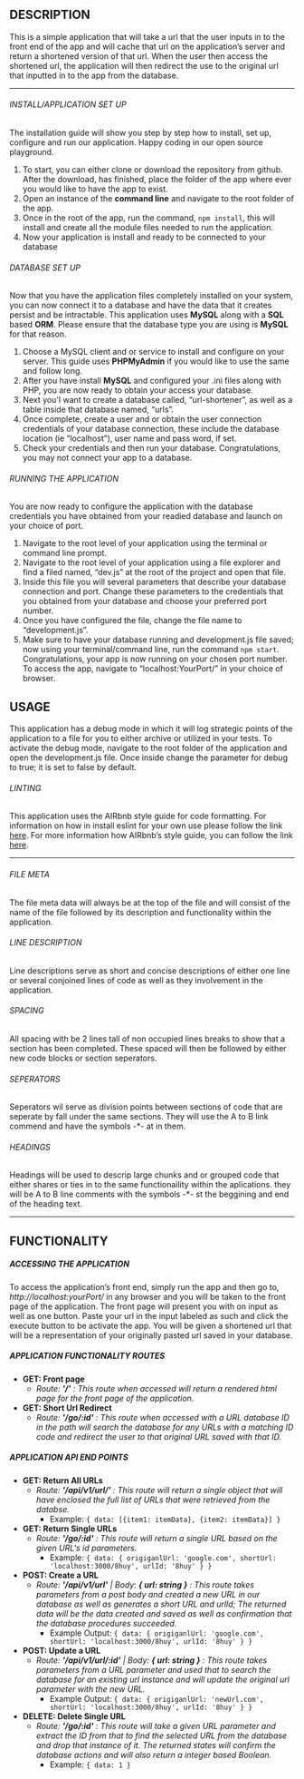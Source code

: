 ## DESCRIPTION
This is a simple application that will take a url that the user inputs in to the front end of the app and will cache that url on the application’s server and return a shortened version of that url. When the user then access the shortened url, the application will then redirect the use to the original url that inputted in to the app from the database.

---
###### INSTALL/APPLICATION SET UP
The installation guide will show you step by step how to install, set up, configure and run our application. Happy coding in our open source playground.

1.	To start, you can either clone or download the repository from github. After the download, has finished, place the folder of the app where ever you would like to have the app to exist.
2.	Open an instance of the __command line__ and navigate to the root folder of the app.
3.	Once in the root of the app, run the command, `npm install`, this will install and create all the module files needed to run the application.
4.	Now your application is install and ready to be connected to your database

###### DATABASE SET UP
Now that you have the application files completely installed on your system, you can now connect it to a database and have the data that it creates persist and be intractable. This application uses __MySQL__ along with a __SQL__ based __ORM__. Please ensure that the database type you are using is __MySQL__ for that reason.

1.	Choose a MySQL client and or service to install and configure on your server. This guide uses __PHPMyAdmin__ if you would like to use the same and follow long.
2.	After you have install __MySQL__ and configured your .ini files along with PHP, you are now ready to obtain your access your database.
3.	Next you'l want to create a database called, “url-shortener”, as well as a table inside that database named, “urls”.
4.	Once complete, create a user and or obtain the user connection credentials of your database connection, these include the database location (ie “localhost”), user name and pass word, if set.
5.	Check your credentials and then run your database. Congratulations, you may not connect your app to a database.

###### RUNNING THE APPLICATION
You are now ready to configure the application with the database credentials you have obtained from your readied database and launch on your choice of port.

1.	Navigate to the root level of your application using the terminal or command line prompt.
2.	Navigate to the root level of your application using a file explorer and find a filed named, “dev.js” at the root of the project and open that file.
3.	Inside this file you will several parameters that describe your database connection and port. Change these parameters to the credentials that you obtained from your database and choose your preferred port number.
4.	Once you have configured the file, change the file name to “development.js”.
5.	Make sure to have your database running and development.js file saved; now using your terminal/command line, run the command `npm start`.
Congratulations, your app is now running on your chosen port number. To access the app, navigate to “localhost:YourPort/” in your choice of browser.


## USAGE

This application has a debug mode in which it will log strategic points of the application to a file for you to either archive or utilized in your tests. To activate the debug mode, navigate to the root folder of the application and open the development.js file. Once inside change the parameter for debug to true; it is set to false by default.

###### LINTING
This application uses the AIRbnb style guide for code formatting. For information on how in install eslint for your own use please follow the link [here](http://eslint.org/docs/user-guide/configuring). For more information how AIRbnb’s style guide, you can follow the link [here](https://github.com/airbnb/javascript).

---
###### FILE META
The file meta data will always be at the top of the file and will consist of the name of the file followed by its description and functionality within the application.

###### LINE DESCRIPTION
Line descriptions serve as short and concise descriptions of either one line or several conjoined lines of code as well as they involvement in the application.

###### SPACING
All spacing with be 2 lines tall of non occupied lines breaks to show that a section has been completed. These spaced will then be followed by either new code blocks or section seperators.


###### SEPERATORS
Seperators wil serve as division points between sections of code that are seperate by fall under the same sections. They will use the A to B link commend and have the symbols -*- at in them.

###### HEADINGS
Headings will be used to descrip large chunks and or grouped code that either shares or ties in to the same functionaility within the aplications. they will be A to B line comments with the symbols -*- st the beggining and end of the heading text.

---
## FUNCTIONALITY
##### ACCESSING THE APPLICATION
To access the application’s front end, simply run the app and then go to, *http://localhost:yourPort/* in any browser and you will be taken to the front page of the application. The front page will present you with on input as well as one button. Paste your url in the input labeled as such and click the execute button to be activate the app. You will be given a shortened url that will be a representation of your originally pasted url saved in your database.

##### APPLICATION FUNCTIONALITY ROUTES
+ __GET: Front page__
    + *Route: __'/'__ : This route when accessed will return a rendered html page for the front page of the application.*
+  __GET: Short Url Redirect__
    + *Route: __'/go/:id'__ : This route when accessed with a URL database ID in the path will search the database for any URLs with a matching ID code and redirect the user to that original URL saved with that ID.*

##### APPLICATION API END POINTS
+  __GET: Return All URLs__
    + *Route: __'/api/v1/url/'__ : This route will return a single object that will have enclosed the full list of URLs that were retrieved from the databse.*
        + Example: `{ data: [{item1: itemData}, {item2: itemData}] }`
+  __GET: Return Single URLs__
    + *Route: __'/go/:id'__ : This route will return a single URL based on the given URL's id parameters.*
        + Example: `{ data: { origiganlUrl: 'google.com', shortUrl: 'localhost:3000/8huy', urlId: '8huy' } }`
+ __POST: Create a URL__
    + *Route: __'/api/v1/url'__ | Body: __{ url: string }__ : This route takes parameters from a post body and created a new URL in our database as well as generates a short URL and urlId; The returned data will be the data created and saved as well as confirmation that the database procedures succeeded.*
        + Example Output: `{ data: { origiganlUrl: 'google.com', shortUrl: 'localhost:3000/8huy', urlId: '8huy' } }`
+ __POST: Update a URL__
    + *Route: __'/api/v1/url/:id'__ | Body: __{ url: string }__ : This route takes parameters from a URL parameter and used that to search the database for an existing url instance and will update the original url parameter with the new URL.*
        + Example Output: `{ data: { origiganlUrl: 'newUrl.com', shortUrl: 'localhost:3000/8huy', urlId: '8huy' } }`
+  __DELETE: Delete Single URL__
    + *Route: __'/go/:id'__ : This route will take a given URL parameter and extract the ID from that to find the selected URL from the database and drop that instance of it. The returned states will confirm the database actions and will also return a integer based Boolean.*
        + Example: `{ data: 1 }`
